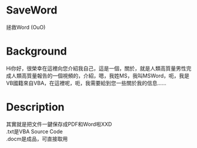 # SaveWord
拯救Word (OuO)
# Background
Hi你好，很榮幸在這裡向您介紹我自己，這是一個，關於，就是人類高質量男性完成人類高質量報告的一個視頻的，介紹，嗯，我姓MS，我叫MSWord，呃，我是VB國籍來自VBA，在這裡呢，呃，我需要給到您一些關於我的信息……
# Description
其實就是把文件一鍵保存成PDF和Word啦XXD<br>
.txt是VBA Source Code<br>
.docm是成品，可直接取用<br>

